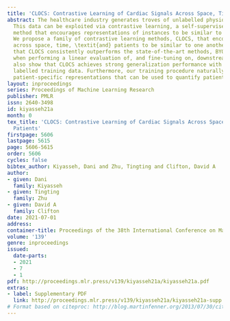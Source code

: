```yaml
---
title: 'CLOCS: Contrastive Learning of Cardiac Signals Across Space, Time, and Patients'
abstract: The healthcare industry generates troves of unlabelled physiological data.
  This data can be exploited via contrastive learning, a self-supervised pre-training
  method that encourages representations of instances to be similar to one another.
  We propose a family of contrastive learning methods, CLOCS, that encourages representations
  across space, time, \textit{and} patients to be similar to one another. We show
  that CLOCS consistently outperforms the state-of-the-art methods, BYOL and SimCLR,
  when performing a linear evaluation of, and fine-tuning on, downstream tasks. We
  also show that CLOCS achieves strong generalization performance with only 25% of
  labelled training data. Furthermore, our training procedure naturally generates
  patient-specific representations that can be used to quantify patient-similarity.
layout: inproceedings
series: Proceedings of Machine Learning Research
publisher: PMLR
issn: 2640-3498
id: kiyasseh21a
month: 0
tex_title: 'CLOCS: Contrastive Learning of Cardiac Signals Across Space, Time, and
  Patients'
firstpage: 5606
lastpage: 5615
page: 5606-5615
order: 5606
cycles: false
bibtex_author: Kiyasseh, Dani and Zhu, Tingting and Clifton, David A
author:
- given: Dani
  family: Kiyasseh
- given: Tingting
  family: Zhu
- given: David A
  family: Clifton
date: 2021-07-01
address:
container-title: Proceedings of the 38th International Conference on Machine Learning
volume: '139'
genre: inproceedings
issued:
  date-parts:
  - 2021
  - 7
  - 1
pdf: http://proceedings.mlr.press/v139/kiyasseh21a/kiyasseh21a.pdf
extras:
- label: Supplementary PDF
  link: http://proceedings.mlr.press/v139/kiyasseh21a/kiyasseh21a-supp.pdf
# Format based on citeproc: http://blog.martinfenner.org/2013/07/30/citeproc-yaml-for-bibliographies/
---
```

